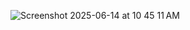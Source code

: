 ![Screenshot 2025-06-14 at 10 45 11 AM](https://github.com/user-attachments/assets/d93cc125-db23-4a81-838e-93f918ea88e3)
